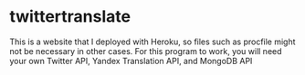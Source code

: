# twittertranslate
This is a website that I deployed with Heroku, so files such as procfile might not be necessary in other cases.
For this program to work, you will need your own Twitter API, Yandex Translation API, and MongoDB API
